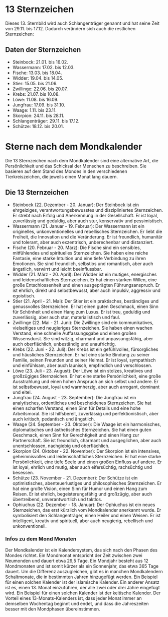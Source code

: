 # 13 Sternzeichen
 
Dieses 13. Sternbild wird auch Schlangenträger genannt und hat seine Zeit von 29.11. bis 17.12. Dadurch verändern sich auch die restlichen Sternzeichen:
## Daten der Sternzeichen
- Steinbock: 21.01. bis 16.02.
- Wassermann: 17.02. bis 12.03.
- Fische: 13.03. bis 18.04.
- Widder: 19.04. bis 14.05.
- Stier: 15.05. bis 21.06.
- Zwillinge: 22.06. bis 20.07.
- Krebs: 21.07. bis 10.08.
- Löwe: 11.08. bis 16.09.
- Jungfrau: 17.09. bis 31.10.
- Waage: 1.11. bis 23.11.
- Skorpion: 24.11. bis 28.11.
- Schlangenträger: 29.11. bis 17.12.
- Schütze: 18.12. bis 20.01. 

# Sterne nach dem Mondkalender
Die 13 Sternzeichen nach dem Mondkalender sind eine alternative Art, die Persönlichkeit und das Schicksal der Menschen zu beschreiben. Sie basieren auf dem Stand des Mondes in den verschiedenen Tierkreiszeichen, die jeweils einen Monat lang dauern.

## Die 13 Sternzeichen
- Steinbock (22. Dezember - 20. Januar): Der Steinbock ist ein ehrgeiziges, verantwortungsbewusstes und diszipliniertes Sternzeichen. Er strebt nach Erfolg und Anerkennung in der Gesellschaft. Er ist loyal, zuverlässig und geduldig, aber auch stur, konservativ und pessimistisch.
- Wassermann (21. Januar - 19. Februar): Der Wassermann ist ein originelles, unkonventionelles und rebellisches Sternzeichen. Er liebt die Freiheit, die Innovation und die Veränderung. Er ist freundlich, humanitär und tolerant, aber auch exzentrisch, unberechenbar und distanziert.
- Fische (20. Februar - 20. März): Die Fische sind ein sensibles, mitfühlendes und spirituelles Sternzeichen. Sie haben eine reiche Fantasie, eine starke Intuition und eine tiefe Verbindung zu ihren Emotionen. Sie sind freundlich, selbstlos und romantisch, aber auch ängstlich, verwirrt und leicht beeinflussbar.
- Widder (21. März - 20. April): Der Widder ist ein mutiges, energisches und leidenschaftliches Sternzeichen. Er hat einen starken Willen, eine große Entschlossenheit und einen ausgeprägten Führungsanspruch. Er ist ehrlich, direkt und selbstbewusst, aber auch impulsiv, aggressiv und egoistisch.
- Stier (21. April - 21. Mai): Der Stier ist ein praktisches, beständiges und genussvolles Sternzeichen. Er hat einen guten Geschmack, einen Sinn für Schönheit und einen Hang zum Luxus. Er ist treu, geduldig und zuverlässig, aber auch stur, materialistisch und faul.
- Zwillinge (22. Mai - 21. Juni): Die Zwillinge sind ein kommunikatives, vielseitiges und neugieriges Sternzeichen. Sie haben einen wachen Verstand, eine schnelle Auffassungsgabe und einen großen Wissensdurst. Sie sind witzig, charmant und anpassungsfähig, aber auch oberflächlich, unbeständig und unaufrichtig.
- Krebs (22. Juni - 22. Juli): Der Krebs ist ein gefühlvolles, fürsorgliches und häusliches Sternzeichen. Er hat eine starke Bindung zu seiner Familie, seinen Freunden und seiner Heimat. Er ist loyal, sympathisch und einfühlsam, aber auch launisch, empfindlich und verschlossen.
- Löwe (23. Juli - 23. August): Der Löwe ist ein stolzes, kreatives und großzügiges Sternzeichen. Er hat eine starke Persönlichkeit, eine große Ausstrahlung und einen hohen Anspruch an sich selbst und andere. Er ist selbstbewusst, loyal und warmherzig, aber auch arrogant, dominant und eitel.
- Jungfrau (24. August - 23. September): Die Jungfrau ist ein analytisches, ordentliches und bescheidenes Sternzeichen. Sie hat einen scharfen Verstand, einen Sinn für Details und eine hohe Arbeitsmoral. Sie ist hilfsbereit, zuverlässig und perfektionistisch, aber auch kritisch, pedantisch und ängstlich.
- Waage (24. September - 23. Oktober): Die Waage ist ein harmonisches, diplomatisches und ästhetisches Sternzeichen. Sie hat einen guten Geschmack, einen Sinn für Gerechtigkeit und einen Hang zur Partnerschaft. Sie ist freundlich, charmant und ausgeglichen, aber auch unentschlossen, nachgiebig und oberflächlich.
- Skorpion (24. Oktober - 22. November): Der Skorpion ist ein intensives, geheimnisvolles und leidenschaftliches Sternzeichen. Er hat eine starke Persönlichkeit, eine tiefe Seele und einen großen Einfluss auf andere. Er ist loyal, ehrlich und mutig, aber auch eifersüchtig, rachsüchtig und besessen.
- Schütze (23. November - 21. Dezember): Der Schütze ist ein optimistisches, abenteuerlustiges und philosophisches Sternzeichen. Er hat eine große Vision, einen Sinn für Humor und einen Hang zum Reisen. Er ist ehrlich, begeisterungsfähig und großzügig, aber auch übertreibend, unverantwortlich und taktlos.
- Ophiuchus (22. Dezember - 18. Januar): Der Ophiuchus ist ein neues Sternzeichen, das erst kürzlich vom Mondkalender anerkannt wurde. Er symbolisiert den Schlangenträger, einen Heiler und einen Weisen. Er ist intelligent, kreativ und spirituell, aber auch neugierig, rebellisch und unkonventionell.

### Infos zu dem Mond Monaten
Der Mondkalender ist ein Kalendersystem, das sich nach den Phasen des Mondes richtet. Ein Mondmonat entspricht der Zeit zwischen zwei Neumonden und dauert etwa 29,5 Tage. Ein Mondjahr besteht aus 12 Mondmonaten und ist somit kürzer als ein Sonnenjahr, das etwa 365 Tage dauert. Um die Differenz auszugleichen, gibt es in manchen Mondkalendern Schaltmonate, die in bestimmten Jahren hinzugefügt werden. Ein Beispiel für einen solchen Kalender ist der islamische Kalender. Ein anderer Ansatz ist es, einen 13. Monat einzuführen, der alle zwei oder drei Jahre eingefügt wird. Ein Beispiel für einen solchen Kalender ist der keltische Kalender. Der Vorteil eines 13-Monats-Kalenders ist, dass jeder Monat immer an demselben Wochentag beginnt und endet, und dass die Jahreszeiten besser mit den Mondphasen übereinstimmen.


